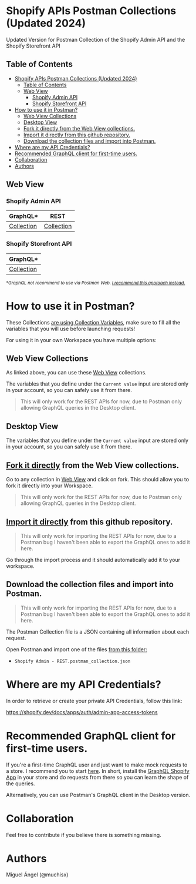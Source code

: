 # Shopify APIs Postman Collections (Updated 2024)

Updated Version for Postman Collection of the Shopify Admin API and the Shopify Storefront API

## Table of Contents

- [Shopify APIs Postman Collections (Updated 2024)](#shopify-apis-postman-collections-updated-2024)
  - [Table of Contents](#table-of-contents)
  - [Web View](#web-view)
    - [Shopify Admin API](#shopify-admin-api)
    - [Shopify Storefront API](#shopify-storefront-api)
- [How to use it in Postman?](#how-to-use-it-in-postman)
  - [Web View Collections](#web-view-collections)
  - [Desktop View](#desktop-view)
  - [Fork it directly from the Web View collections.](#fork-it-directly-from-the-web-view-collections)
  - [Import it directly from this github repository.](#import-it-directly-from-this-github-repository)
  - [Download the collection files and import into Postman.](#download-the-collection-files-and-import-into-postman)
- [Where are my API Credentials?](#where-are-my-api-credentials)
- [Recommended GraphQL client for first-time users.](#recommended-graphql-client-for-first-time-users)
- [Collaboration](#collaboration)
- [Authors](#authors)

## Web View

### Shopify Admin API

| GraphQL\*                                                                                          | REST                                                                                                                    |
| -------------------------------------------------------------------------------------------------- | ----------------------------------------------------------------------------------------------------------------------- |
| [Collection](https://www.postman.com/muchisx/workspace/public/collection/6522230ecae43373c3e1a533) | [Collection](https://www.postman.com/muchisx/workspace/public/collection/30298405-b7b62c23-aab8-41fa-9721-c440548ae15b) |

### Shopify Storefront API

| GraphQL\*                                                                                          |
| -------------------------------------------------------------------------------------------------- |
| [Collection](https://www.postman.com/muchisx/workspace/public/collection/65317773ee1f5cf9a16a546d) |

<sub> \*_GraphQL not recommend to use via Postman Web. [I recommend this approach instead.](#recommended-graphql-client-for-first-time-users)_ </sub>

# How to use it in Postman?

These Collections [are using Collection Variables](https://learning.postman.com/docs/sending-requests/variables/), make sure to fill all the variables that you will use before launching requests!

For using it in your own Workspace you have multiple options:

## Web View Collections

As linked above, you can use these [Web View](#web-view) collections.

The variables that you define under the `Current value` input are stored only in your account, so you can safely use it from there.

> This will only work for the REST APIs for now, due to Postman only allowing GraphQL queries in the Desktop client.

## Desktop View

The variables that you define under the `Current value` input are stored only in your account, so you can safely use it from there.

## [Fork it directly](https://learning.postman.com/docs/collaborating-in-postman/using-version-control/forking-entities/) from the Web View collections.

Go to any collection in [Web View](#web-view) and click on fork. This should allow you to fork it directly into your Workspace.

> This will only work for the REST APIs for now, due to Postman only allowing GraphQL queries in the Desktop client.

## [Import it directly](https://learning.postman.com/docs/getting-started/importing-and-exporting/importing-from-git/) from this github repository.

> This will only work for importing the REST APIs for now, due to a Postman bug I haven't been able to export the GraphQL ones to add it here.

Go through the import process and it should automatically add it to your workspace.

## Download the collection files and import into Postman.

> This will only work for importing the REST APIs for now, due to a Postman bug I haven't been able to export the GraphQL ones to add it here.

The Postman Collection file is a JSON containing all information about each request.

Open Postman and import one of the files [from this folder:](/Postman%20Collections/)

- `Shopify Admin - REST.postman_collection.json`

# Where are my API Credentials?

In order to retrieve or create your private API Credentials, follow this link:

https://shopify.dev/docs/apps/auth/admin-app-access-tokens

# Recommended GraphQL client for first-time users.

If you're a first-time GraphQL user and just want to make mock requests to a store. I recommend you to start [here](https://www.shopify.com/partners/blog/getting-started-with-graphql).
In short, install the [GraphQL Shopify App](https://shopify-graphiql-app.shopifycloud.com/login?itcat=partner_blog&itterm=getting_started_with_graphql) in your store and do requests from there so you can learn the shape of the queries.

Alternatively, you can use Postman's GraphQL client in the Desktop version.

# Collaboration

Feel free to contribute if you believe there is something missing.

# Authors

Miguel Ángel (@muchisx)
